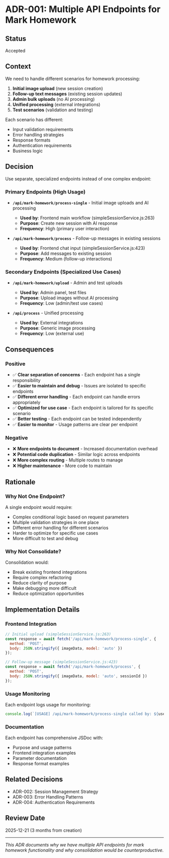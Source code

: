 # ADR-001: Multiple API Endpoints for Mark Homework

## Status
Accepted

## Context
We need to handle different scenarios for homework processing:
1. **Initial image upload** (new session creation)
2. **Follow-up text messages** (existing session updates)
3. **Admin bulk uploads** (no AI processing)
4. **Unified processing** (external integrations)
5. **Test scenarios** (validation and testing)

Each scenario has different:
- Input validation requirements
- Error handling strategies
- Response formats
- Authentication requirements
- Business logic

## Decision
Use separate, specialized endpoints instead of one complex endpoint:

### Primary Endpoints (High Usage)
- **`/api/mark-homework/process-single`** - Initial image uploads and AI processing
  - **Used by**: Frontend main workflow (simpleSessionService.js:263)
  - **Purpose**: Create new session with AI response
  - **Frequency**: High (primary user interaction)

- **`/api/mark-homework/process`** - Follow-up messages in existing sessions
  - **Used by**: Frontend chat input (simpleSessionService.js:423)
  - **Purpose**: Add messages to existing session
  - **Frequency**: Medium (follow-up interactions)

### Secondary Endpoints (Specialized Use Cases)
- **`/api/mark-homework/upload`** - Admin and test uploads
  - **Used by**: Admin panel, test files
  - **Purpose**: Upload images without AI processing
  - **Frequency**: Low (admin/test use cases)

- **`/api/process`** - Unified processing
  - **Used by**: External integrations
  - **Purpose**: Generic image processing
  - **Frequency**: Low (external use)

## Consequences

### Positive
- ✅ **Clear separation of concerns** - Each endpoint has a single responsibility
- ✅ **Easier to maintain and debug** - Issues are isolated to specific endpoints
- ✅ **Different error handling** - Each endpoint can handle errors appropriately
- ✅ **Optimized for use case** - Each endpoint is tailored for its specific scenario
- ✅ **Better testing** - Each endpoint can be tested independently
- ✅ **Easier to monitor** - Usage patterns are clear per endpoint

### Negative
- ❌ **More endpoints to document** - Increased documentation overhead
- ❌ **Potential code duplication** - Similar logic across endpoints
- ❌ **More complex routing** - Multiple routes to manage
- ❌ **Higher maintenance** - More code to maintain

## Rationale

### Why Not One Endpoint?
A single endpoint would require:
- Complex conditional logic based on request parameters
- Multiple validation strategies in one place
- Different error handling for different scenarios
- Harder to optimize for specific use cases
- More difficult to test and debug

### Why Not Consolidate?
Consolidation would:
- Break existing frontend integrations
- Require complex refactoring
- Reduce clarity of purpose
- Make debugging more difficult
- Reduce optimization opportunities

## Implementation Details

### Frontend Integration
```javascript
// Initial upload (simpleSessionService.js:263)
const response = await fetch('/api/mark-homework/process-single', {
  method: 'POST',
  body: JSON.stringify({ imageData, model: 'auto' })
});

// Follow-up message (simpleSessionService.js:423)
const response = await fetch('/api/mark-homework/process', {
  method: 'POST',
  body: JSON.stringify({ imageData, model: 'auto', sessionId })
});
```

### Usage Monitoring
Each endpoint logs usage for monitoring:
```javascript
console.log(`[USAGE] /api/mark-homework/process-single called by: ${userAgent}`);
```

### Documentation
Each endpoint has comprehensive JSDoc with:
- Purpose and usage patterns
- Frontend integration examples
- Parameter documentation
- Response format examples

## Related Decisions
- ADR-002: Session Management Strategy
- ADR-003: Error Handling Patterns
- ADR-004: Authentication Requirements

## Review Date
2025-12-21 (3 months from creation)

---

*This ADR documents why we have multiple API endpoints for mark homework functionality and why consolidation would be counterproductive.*
